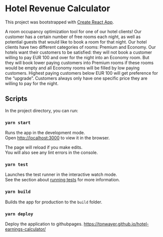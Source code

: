 # Hotel Revenue Calculator

This project was bootstrapped with [Create React App](https://github.com/facebook/create-react-app).

A room occupancy optimization tool for one of our hotel clients! Our customer has a certain number of free rooms each night, as well as potential guests that would like to book a room for that night.
Our hotel clients have two different categories of rooms: Premium and Economy. Our hotels want their customers to be satisfied: they will not book a customer willing to pay EUR 100 and over for the night into an Economy room. But they will book lower paying customers into Premium rooms if these rooms would be empty and all Economy rooms will be filled by low paying customers. Highest paying customers below EUR 100 will get preference for the “upgrade”. Customers always only have one specific price they are willing to pay for the night.

## Scripts

In the project directory, you can run:

### `yarn start`

Runs the app in the development mode.\
Open [http://localhost:3000](http://localhost:3000) to view it in the browser.

The page will reload if you make edits.\
You will also see any lint errors in the console.

### `yarn test`

Launches the test runner in the interactive watch mode.\
See the section about [running tests](https://facebook.github.io/create-react-app/docs/running-tests) for more information.

### `yarn build`

Builds the app for production to the `build` folder.

### `yarn deploy`

Deploy the application to githubpages. https://tonwayer.github.io/hotel-earnings-calculator/
